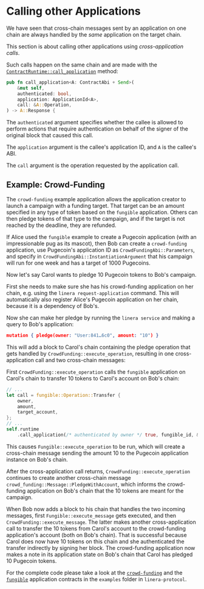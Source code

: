 # Calling other Applications

We have seen that cross-chain messages sent by an application on one chain are
always handled by the _same_ application on the target chain.

This section is about calling other applications using _cross-application
calls_.

Such calls happen on the same chain and are made with the
[`ContractRuntime::call_application`](https://docs.rs/linera-sdk/latest/linera_sdk/struct.ContractRuntime.html#call_application)
method:

```rust
pub fn call_application<A: ContractAbi + Send>(
    &mut self,
    authenticated: bool,
    application: ApplicationId<A>,
    call: &A::Operation,
) -> A::Response {
```

The `authenticated` argument specifies whether the callee is allowed to perform
actions that require authentication on behalf of the signer of the original
block that caused this call.

The `application` argument is the callee's application ID, and `A` is the
callee's ABI.

The `call` argument is the operation requested by the application call.

## Example: Crowd-Funding

The `crowd-funding` example application allows the application creator to launch
a campaign with a funding target. That target can be an amount specified in any
type of token based on the `fungible` application. Others can then pledge tokens
of that type to the campaign, and if the target is not reached by the deadline,
they are refunded.

If Alice used the `fungible` example to create a Pugecoin application (with an
impressionable pug as its mascot), then Bob can create a `crowd-funding`
application, use Pugecoin's application ID as `CrowdFundingAbi::Parameters`, and
specify in `CrowdFundingAbi::InstantiationArgument` that his campaign will run
for one week and has a target of 1000 Pugecoins.

Now let's say Carol wants to pledge 10 Pugecoin tokens to Bob's campaign.

First she needs to make sure she has his crowd-funding application on her chain,
e.g. using the `linera request-application` command. This will automatically
also register Alice's Pugecoin application on her chain, because it is a
dependency of Bob's.

Now she can make her pledge by running the `linera service` and making a query
to Bob's application:

```json
mutation { pledge(owner: "User:841…6c0", amount: "10") }
```

This will add a block to Carol's chain containing the pledge operation that gets
handled by `CrowdFunding::execute_operation`, resulting in one cross-application
call and two cross-chain messages:

First `CrowdFunding::execute_operation` calls the `fungible` application on
Carol's chain to transfer 10 tokens to Carol's account on Bob's chain:

```rust
// ...
let call = fungible::Operation::Transfer {
    owner,
    amount,
    target_account,
};
// ...
self.runtime
    .call_application(/* authenticated by owner */ true, fungible_id, &call);
```

This causes `Fungible::execute_operation` to be run, which will create a
cross-chain message sending the amount 10 to the Pugecoin application instance
on Bob's chain.

After the cross-application call returns, `CrowdFunding::execute_operation`
continues to create another cross-chain message
`crowd_funding::Message::PledgeWithAccount`, which informs the crowd-funding
application on Bob's chain that the 10 tokens are meant for the campaign.

When Bob now adds a block to his chain that handles the two incoming messages,
first `Fungible::execute_message` gets executed, and then
`CrowdFunding::execute_message`. The latter makes another cross-application call
to transfer the 10 tokens from Carol's account to the crowd-funding
application's account (both on Bob's chain). That is successful because Carol
does now have 10 tokens on this chain and she authenticated the transfer
indirectly by signing her block. The crowd-funding application now makes a note
in its application state on Bob's chain that Carol has pledged 10 Pugecoin
tokens.

For the complete code please take a look at the
[`crowd-funding`](https://github.com/linera-io/linera-protocol/blob/2ada2e77e6a2f3dfa3bd32f4dc609bdadd0fbf3a/examples/crowd-funding/src/contract.rs)
and the
[`fungible`](https://github.com/linera-io/linera-protocol/blob/2ada2e77e6a2f3dfa3bd32f4dc609bdadd0fbf3a/examples/fungible/src/contract.rs)
application contracts in the `examples` folder in `linera-protocol`.
